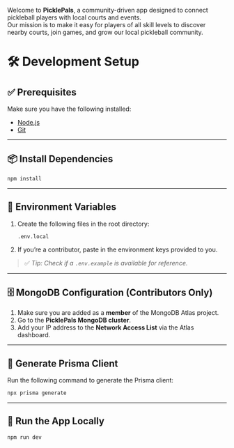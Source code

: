 Welcome to **PicklePals**, a community-driven app designed to connect pickleball players with local courts and events.<br>Our mission is to make it easy for players of all skill levels to discover nearby courts, join games, and grow our local pickleball community.

# 🛠️ Development Setup

## ✅ Prerequisites

Make sure you have the following installed:

- [Node.js](https://nodejs.org/)
- [Git](https://git-scm.com/)

---

## 📦 Install Dependencies

```bash
npm install
```

---

## 🔑 Environment Variables

1. Create the following files in the root directory:
   ```
   .env.local
   ```

2. If you’re a contributor, paste in the environment keys provided to you.

> ✅ *Tip: Check if a `.env.example` is available for reference.*

---

## 🗄️ MongoDB Configuration (Contributors Only)

1. Make sure you are added as a **member** of the MongoDB Atlas project.
2. Go to the **PicklePals MongoDB cluster**.
3. Add your IP address to the **Network Access List** via the Atlas dashboard.

---

## 🧬 Generate Prisma Client

Run the following command to generate the Prisma client:

```bash
npx prisma generate
```

---

## 🚀 Run the App Locally

```bash
npm run dev
```
